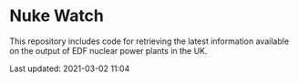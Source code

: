 # Nuke Watch

This repository includes code for retrieving the latest information available on the output of EDF nuclear power plants in the UK.

Last updated: 2021-03-02 11:04